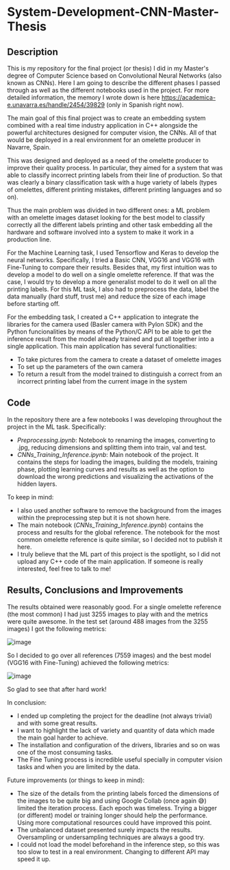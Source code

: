 # System-Development-CNN-Master-Thesis

## Description
This is my repository for the final project (or thesis) I did in my Master's degree of Computer Science based on Convolutional Neural Networks (also known as CNNs).
Here I am going to describe the different phases I passed through as well as the different notebooks used in the project. For more detailed information, the memory I wrote down is here https://academica-e.unavarra.es/handle/2454/39829 (only in Spanish right now).

The main goal of this final project was to create an embedding system combined with a real time industry application in C++ alongside the powerful architectures designed for computer vision, the CNNs. All of that would be deployed in a real environment for an omelette producer in Navarre, Spain.

This was designed and deployed as a need of the omelette producer to improve their quality process. In particular, they aimed for a system that was able to classify incorrect printing labels from their line of production. So that was clearly a binary classification task with a huge variety of labels (types of omelettes, different printing mistakes, different printing languages and so on). 

Thus the main problem was divided in two different ones: a ML problem with an omelette images dataset looking for the best model to classify correctly all the different labels printing and other task embedding all the hardware and software involved into a system to make it work in a production line.

For the Machine Learning task, I used Tensorflow and Keras to develop the neural networks. Specifically, I tried a Basic CNN, VGG16 and VGG16 with Fine-Tuning to compare their results. Besides that, my first intuition was to develop a model to do well on a single omelette reference. If that was the case, I would try to develop a more generalist model to do it well on all the printing labels. For this ML task, I also had to preprocess the data, label the data manually (hard stuff, trust me) and reduce the size of each image before starting off.

For the embedding task, I created a C++ application to integrate the libraries for the camera used (Basler camera with Pylon SDK) and the Python funcionalities by means of the Python/C API to be able to get the inference result from the model already trained and put all together into a single application. This main application has several functionalities:
+ To take pictures from the camera to create a dataset of omelette images
+ To set up the parameters of the own camera
+ To return a result from the model trained to distinguish a correct from an incorrect printing label from the current image in the system


## Code
In the repository there are a few notebooks I was developing throughout the project in the ML task. Specifically:
+ _Preprocessing.ipynb_: Notebook to renaming the images, converting to .jpg, reducing dimensions and splitting them into train, val and test.
+ _CNNs_Training_Inference.ipynb_: Main notebook of the project. It contains the steps for loading the images, building the models, training phase, plotting learning curves and results as well as the option to download the wrong predictions and visualizing the activations of the hidden layers. 

To keep in mind:
+ I also used another software to remove the background from the images within the preprocessing step but it is not shown here.
+ The main notebook (_CNNs_Training_Inference.ipynb_) contains the process and results for the global reference. The notebook for the most common omelette reference is quite similar, so I decided not to publish it here.
+ I truly believe that the ML part of this project is the spotlight, so I did not upload any C++ code of the main application. If someone is really interested, feel free to talk to me!

## Results, Conclusions and Improvements
The results obtained were reasonably good. For a single omelette reference (the most common) I had just 3255 images to play with and the metrics were quite awesome. In the test set (around 488 images from the 3255 images) I got the following metrics:

![image](https://user-images.githubusercontent.com/18461107/135482957-b78f9bf9-152a-4674-8c6b-e8cde18ccc89.png)

So I decided to go over all references (7559 images) and the best model (VGG16 with Fine-Tuning) achieved the following metrics:

![image](https://user-images.githubusercontent.com/18461107/135483014-e324df3e-d280-40eb-b610-db2f80b6a551.png)


So glad to see that after hard work!

In conclusion:
+ I ended up completing the project for the deadline (not always trivial) and with some great results.
+ I want to highlight the lack of variety and quantity of data which made the main goal harder to achieve.
+ The installation and configuration of the drivers, libraries and so on was one of the most consuming tasks.
+ The Fine Tuning process is incredible useful specially in computer vision tasks and when you are limited by the data.

Future improvements (or things to keep in mind):
+ The size of the details from the printing labels forced the dimensions of the images to be quite big and using Google Collab (once again 😅) limited the iteration process. Each epoch was timeless. Trying a bigger (or different) model or training longer should help the performance. Using more computational resources could have improved this point.
+ The unbalanced dataset presented surely impacts the results. Oversampling or undersampling techniques are always a good try.
+ I could not load the model beforehand in the inference step, so this was too slow to test in a real environment. Changing to different API may speed it up.
